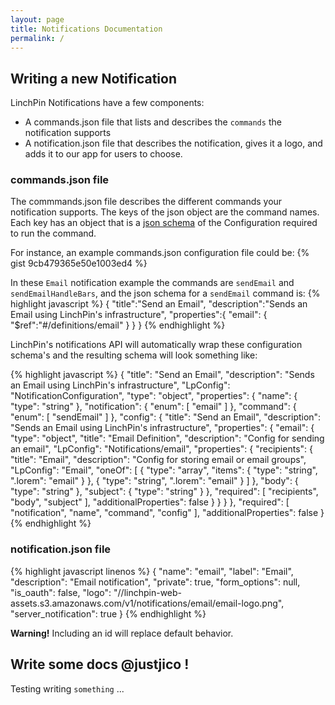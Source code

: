 ```yaml
---
layout: page
title: Notifications Documentation
permalink: /
---
```


## Writing a new Notification

LinchPin Notifications have a few components:
* A <span class="badge">commands.json</span> file that lists and describes the `commands` the notification supports
* A <span class="badge">notification.json</span> file that describes the notification, gives it a logo, and adds it to our app for users to choose.

### commands.json file

The commmands.json file describes the different commands your notification supports. The keys of the json object are the command names. Each key has an object that is a [json schema](http://json-schema.org/) of the Configuration required to run the command.

For instance, an example commands.json configuration file could be:
{% gist 9cb479365e50e1003ed4 %}

In these `Email` notification example the commands are `sendEmail` and `sendEmailHandleBars`, and the json schema for a `sendEmail` command is:
{% highlight javascript %}
{
    "title":"Send an Email",
    "description":"Sends an Email using LinchPin's infrastructure",
    "properties":{
      "email": {
        "$ref":"#/definitions/email"
      }
    }
}
{% endhighlight %}

LinchPin's notifications API will automatically wrap these configuration schema's and the resulting schema will look something like:

{% highlight javascript %}
{
  "title": "Send an Email",
  "description": "Sends an Email using LinchPin's infrastructure",
  "LpConfig": "NotificationConfiguration",
  "type": "object",
  "properties": {
    "name": {
      "type": "string"
    },
    "notification": {
      "enum": [
        "email"
      ]
    },
    "command": {
      "enum": [
        "sendEmail"
      ]
    },
    "config": {
      "title": "Send an Email",
      "description": "Sends an Email using LinchPin's infrastructure",
      "properties": {
        "email": {
          "type": "object",
          "title": "Email Definition",
          "description": "Config for sending an email",
          "LpConfig": "Notifications/email",
          "properties": {
            "recipients": {
              "title": "Email",
              "description": "Config for storing email or email groups",
              "LpConfig": "Email",
              "oneOf": [
                {
                  "type": "array",
                  "items": {
                    "type": "string",
                    ".lorem": "email"
                  }
                },
                {
                  "type": "string",
                  ".lorem": "email"
                }
              ]
            },
            "body": {
              "type": "string"
            },
            "subject": {
              "type": "string"
            }
          },
          "required": [
            "recipients",
            "body",
            "subject"
          ],
          "additionalProperties": false
        }
      }
    }
  },
  "required": [
    "notification",
    "name",
    "command",
    "config"
  ],
  "additionalProperties": false
}
{% endhighlight %}

### notification.json file
{% highlight javascript linenos %}
{
    "name": "email",
    "label": "Email",
    "description": "Email notification",
    "private": true,
    "form_options": null,
    "is_oauth": false,
    "logo": "//linchpin-web-assets.s3.amazonaws.com/v1/notifications/email/email-logo.png",
    "server_notification": true
}
{% endhighlight %}

<div class="alert alert-danger"><b>Warning!</b> Including an id will replace default behavior. </div>

## Write some docs @justjico !


Testing writing `something` ...
